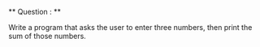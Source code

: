 ** Question : **

Write a program that asks the user to enter three numbers, then print the sum of those numbers.